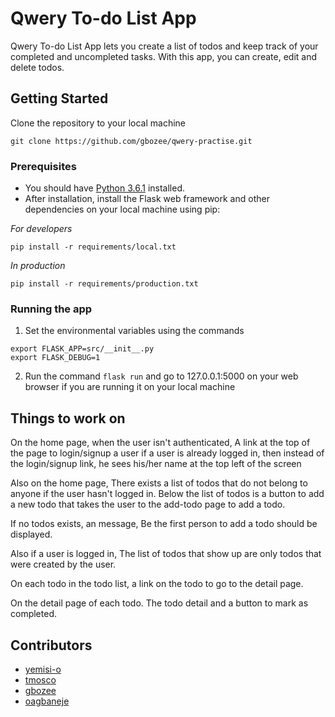 # Qwery To-do List App
Qwery To-do List App lets you create a list of todos and keep track of your completed and uncompleted tasks. With this app, you can create, edit and delete todos. 

## Getting Started
Clone the repository to your local machine
```
git clone https://github.com/gbozee/qwery-practise.git
```
### Prerequisites

* You should have [Python 3.6.1](https://www.python.org/ftp/python/3.6.1/python-3.6.1.exe) installed.
* After installation, install the Flask web framework and other dependencies on your local machine using pip:

_For developers_
```
pip install -r requirements/local.txt
```
_In production_
```
pip install -r requirements/production.txt
```

### Running the app
1. Set the environmental variables using the commands
```
export FLASK_APP=src/__init__.py
export FLASK_DEBUG=1
```
2. Run the command `flask run` and go to 127.0.0.1:5000 on your web browser if you are running it on your local machine

## Things to work on 
On the home page, when the user isn't authenticated, A link at the top of the page to login/signup a user
if a user is already logged in, then instead of the login/signup link, he sees his/her name at the top left of the screen

Also on the home page, There exists a list of todos that do not belong to anyone if the user hasn't logged in. Below the list of todos is a button to add a new todo that takes the user to the add-todo page to add a todo.

If no todos exists, an message, Be the first person to add a todo should be displayed.

Also if a user is logged in, The list of todos that show up are only todos that were created by the user. 

On each todo in the todo list, a link on the todo to go to the detail page.

On the detail page of each todo. The todo detail and a button to mark as completed.

## Contributors
* [yemisi-o](https://www.github.com/yemisi-o)
* [tmosco](https://www.github.com/tmosco)
* [gbozee](https://www.github.com/gbozee)
* [oagbaneje](https://www.github.com/oagbaneje)

